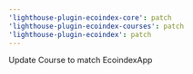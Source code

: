 ```yaml
---
'lighthouse-plugin-ecoindex-core': patch
'lighthouse-plugin-ecoindex-courses': patch
'lighthouse-plugin-ecoindex': patch
---
```


Update Course to match EcoindexApp
